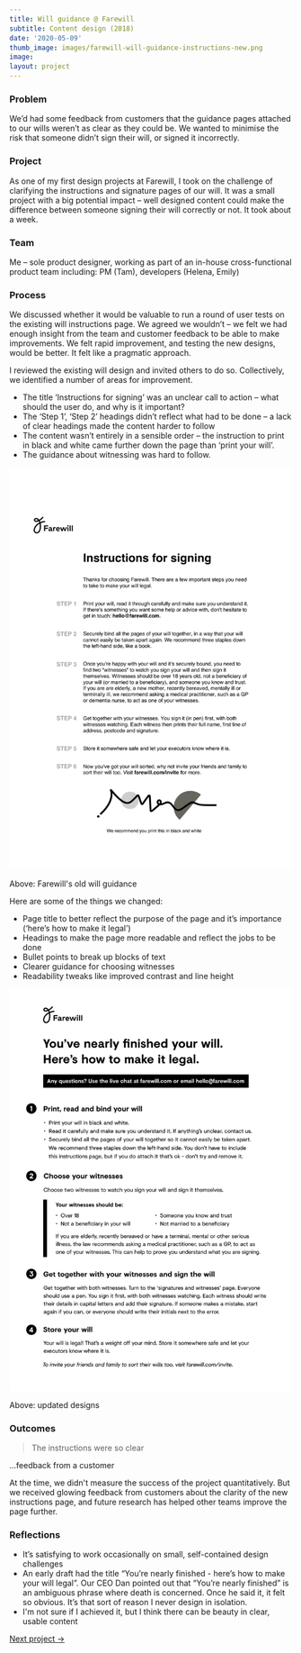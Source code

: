 ```yaml
---
title: Will guidance @ Farewill
subtitle: Content design (2018)
date: '2020-05-09'
thumb_image: images/farewill-will-guidance-instructions-new.png
image: 
layout: project
---
```


### Problem

We’d had some feedback from customers that the guidance pages attached to our wills weren’t as clear as they could be. We wanted to minimise the risk that someone didn’t sign their will, or signed it incorrectly.

### Project

As one of my first design projects at Farewill, I took on the challenge of clarifying the instructions and signature pages of our will. It was a small project with a big potential impact – well designed content could make the difference between someone signing their will correctly or not. It took about a week.

### Team

Me – sole product designer, working as part of an in-house cross-functional product team including:
PM (Tam), developers (Helena, Emily)

### Process

We discussed whether it would be valuable to run a round of user tests on the existing will instructions page. We agreed we wouldn’t – we felt we had enough insight from the team and customer feedback to be able to make improvements. We felt rapid improvement, and testing the new designs, would be better. It felt like a pragmatic approach.

I reviewed the existing will design and invited others to do so. Collectively, we identified a number of areas for improvement.
- The title ‘Instructions for signing’ was an unclear call to action – what should the user do, and why is it important? 
- The ‘Step 1’, ‘Step 2’ headings didn’t reflect what had to be done – a lack of clear headings made the content harder to follow
- The content wasn’t entirely in a sensible order – the instruction to print in black and white came further down the page than ‘print your will’. 
- The guidance about witnessing was hard to follow.

![Farewill's old will guidance](/images/farewill-will-guidance-instructions-old.png "Farewill's old will guidance")

Above: Farewill's old will guidance

Here are some of the things we changed:
- Page title to better reflect the purpose of the page and it’s importance (‘here’s how to make it legal’)
- Headings to make the page more readable and reflect the jobs to be done
- Bullet points to break up blocks of text
- Clearer guidance for choosing witnesses
- Readability tweaks like improved contrast and line height

![Farewill's new will guidance](/images/farewill-will-guidance-instructions-new.png "Farewill's new will guidance")

Above: updated designs

### Outcomes

> The instructions were so clear

...feedback from a customer

At the time, we didn't measure the success of the project quantitatively. But we received glowing feedback from customers about the clarity of the new instructions page, and future research has helped other teams improve the page further.


### Reflections

- It’s satisfying to work occasionally on small, self-contained design challenges
- An early draft had the title “You’re nearly finished - here’s how to make your will legal”. Our CEO Dan pointed out that “You’re nearly finished” is an ambiguous phrase where death is concerned. Once he said it, it felt so obvious. It’s that sort of reason I never design in isolation. 
- I'm not sure if I achieved it, but I think there can be beauty in clear, usable content

[Next project →](/portfolio/insights-business-partners-kct)